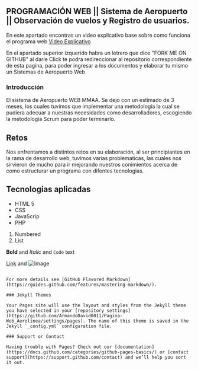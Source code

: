 ## PROGRAMACIÓN WEB || Sistema de Aeropuerto || Observación de vuelos y Registro de usuarios.

En este apartado encontras un video explicativo base sobre como funciona el programa web [Video Explicativo](https://github.com/ArmandoDavid0011/Pagina-Web_Aerolinea/edit/gh-pages/index.md) 

En el apartado superior izquerido habra un letrero que dice "FORK ME ON GITHUB" al darle Click te podra redireccionar al repositorio correspondiente de esta pagina, para poder ingresar a los documentos y elaborar tu mismo un Sistemas de Aeropuerto Web

### Introducción

El sistema de Aeropuerto WEB MMAA. Se dejo con un estimado de 3 meses, los cuales tuvimos que implementar una metodología la cual se pudiera adecuar a nuestras necesidades como desarrolladores, escogiendo la metodología Scrum para poder terminarlo. 

## Retos
Nos enfrentamos a distintos retos en su elaboración, al ser principiantes en la rama de desarrollo web, tuvimos varias problematicas, las cuales nos sirvieron de mucho para ir mejorando nuestros conimientos acerca de como estructurar un programa con difentes tecnologias. 

## Tecnologias aplicadas

- HTML 5
- CSS
- JavaScrip
- PHP


1. Numbered
2. List

**Bold** and _Italic_ and `Code` text

[Link](url) and ![Image](src)
```

For more details see [GitHub Flavored Markdown](https://guides.github.com/features/mastering-markdown/).

### Jekyll Themes

Your Pages site will use the layout and styles from the Jekyll theme you have selected in your [repository settings](https://github.com/ArmandoDavid0011/Pagina-Web_Aerolinea/settings/pages). The name of this theme is saved in the Jekyll `_config.yml` configuration file.

### Support or Contact

Having trouble with Pages? Check out our [documentation](https://docs.github.com/categories/github-pages-basics/) or [contact support](https://support.github.com/contact) and we’ll help you sort it out.
